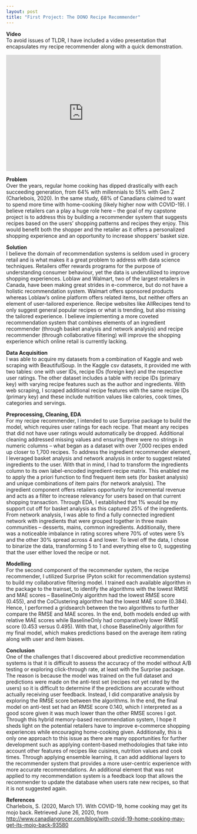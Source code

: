 ```yaml
---
layout: post
title: "First Project: The DONO Recipe Recommender"
---
```


**Video**  
To avoid issues of TLDR, I have included a video presentation that encapsulates my recipe recommender along with a quick demonstration.  
<iframe width="420" height="315" src="https://www.loom.com/share/92358075f85d40cca10eb881ffbfc7bc" frameborder="0" allowfullscreen></iframe>

**Problem**  
Over the years, regular home cooking has dipped drastically with each succeeding generation, from 64% with millennials to 55% with Gen Z (Charlebois, 2020). In the same study, 68% of Canadians claimed to want to spend more time with home-cooking (likely higher now with COVID-19). I believe retailers can a play a huge role here – the goal of my capstone project is to address this by building a recommender system that suggests recipes based on the users’ shopping patterns and recipes they enjoy. This would benefit both the shopper and the retailer as it offers a personalized shopping experience and an opportunity to increase shoppers’ basket size.

**Solution**  
I believe the domain of recommendation systems is seldom used in grocery retail and is what makes it a great problem to address with data science techniques. Retailers offer rewards programs for the purpose of understanding consumer behaviour, yet the data is underutilized to improve shopping experiences. Loblaw and Walmart, two of the largest retailers in Canada, have been making great strides in e-commerce, but do not have a holistic recommendation system. Walmart offers sponsored products whereas Loblaw’s online platform offers related items, but neither offers an element of user-tailored experience. Recipe websites like AllRecipes tend to only suggest general popular recipes or what is trending, but also missing the tailored experience. I believe implementing a more coveted recommendation system that combines elements of an ingredient recommender (through basket analysis and network analysis) and recipe recommender (through collaborative filtering) will improve the shopping experience which online retail is currently lacking. 

**Data Acquisition**  
I was able to acquire my datasets from a combination of Kaggle and web scraping with BeautifulSoup. In the Kaggle csv datasets, it provided me with two tables: one with user IDs, recipe IDs (foreign key) and the respective user ratings. The other dataset includes a table with recipe IDs (primary key) with varying recipe features such as the author and ingredients. With web scraping, I scraped additional recipe features with the same recipe IDs (primary key) and these include nutrition values like calories, cook times, categories and servings.  

**Preprocessing, Cleaning, EDA**  
For my recipe recommender, I intended to use Surprise package to build the model, which requires user ratings for each recipe. That meant any recipes that did not have user ratings would automatically be dropped. Additional cleaning addressed missing values and ensuring there were no strings in numeric columns – what began as a dataset with over 7,000 recipes ended up closer to 1,700 recipes. 
To address the ingredient recommender element, I leveraged basket analysis and network analysis in order to suggest related ingredients to the user. With that in mind, I had to transform the ingredients column to its own label-encoded ingredient-recipe matrix. This enabled me to apply the a priori function to find frequent item sets (for basket analysis) and unique combinations of item pairs (for network analysis). The ingredient component offers retailers opportunity for incremental revenue and acts as a filter to increase relevancy for users based on that current shopping transaction. Through EDA, I established that 1% would be my support cut off for basket analysis as this captured 25% of the ingredients. 
From network analysis, I was able to find a fully connected ingredient network with ingredients that were grouped together in three main communities – desserts, mains, common ingredients. Additionally, there was a noticeable imbalance in rating scores where 70% of votes were 5’s and the other 30% spread across 4 and lower. To level off the data, I chose to binarize the data, transforming 5 to 1 and everything else to 0, suggesting that the user either loved the recipe or not. 

**Modelling**  
For the second component of the recommender system, the recipe recommender, I utilized Surprise (Pyton scikit for recommendation systems) to build my collaborative filtering model. I trained each available algorithm in the package to the trainset, to identify the algorithms with the lowest RMSE and MAE scores – BaselineOnly algorithm had the lowest RMSE score (0.455), and the CoClustering algorithm had the lowest MAE score (0.384). Hence, I performed a gridsearch between the two algorithms to further compare the RMSE and MAE scores. In the end, both models ended up with relative MAE scores while BaselineOnly had comparatively lower RMSE score (0.453 versus 0.495). With that, I chose BaselineOnly algorithm for my final model, which makes predictions based on the average item rating along with user and item biases. 
 
**Conclusion**  
One of the challenges that I discovered about predictive recommendation systems is that it is difficult to assess the accuracy of the model without A/B testing or exploring click-through rate, at least with the Surprise package. The reason is because the model was trained on the full dataset and predictions were made on the anti-test set (recipes not yet rated by the users) so it is difficult to determine if the predictions are accurate without actually receiving user feedback. Instead, I did comparative analysis by exploring the RMSE score between the algorithms. In the end, the final model on anti-test set had an RMSE score 0.140, which I interpreted as a good score given it was much lower than the other RMSE scores I got.
Through this hybrid memory-based recommendation system, I hope it sheds light on the potential retailers have to improve e-commerce shopping experiences while encouraging home-cooking given. Additionally, this is only one approach to this issue as there are many opportunities for further development such as applying content-based methodologies that take into account other features of recipes like cuisines, nutrition values and cook times. Through applying ensemble learning, it can add additional layers to the recommender system that provides a more user-centric experience with more accurate recommendations. An additional element that was not applied to my recommendation system is a feedback loop that allows the recommender to update the database when users rate new recipes, so that it is not suggested again.

**References**  
Charlebois, S. (2020, March 17). With COVID-19, home cooking may get its mojo back. Retrieved June 26, 2020, from http://www.canadiangrocer.com/blog/with-covid-19-home-cooking-may-get-its-mojo-back-93580
